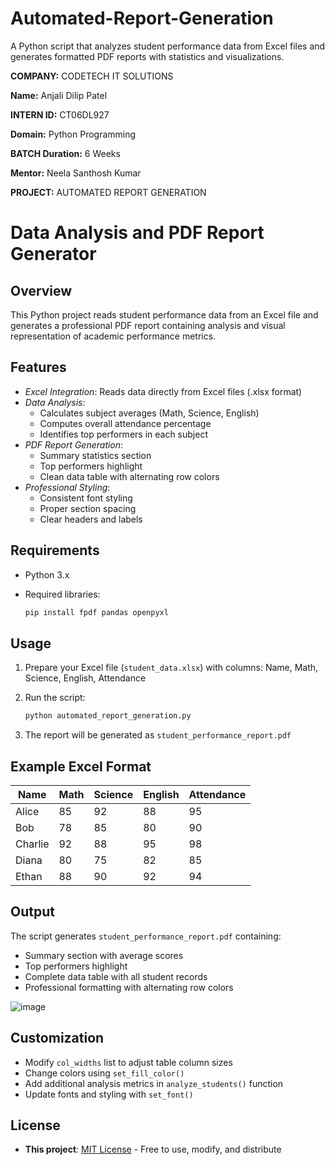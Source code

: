 # Automated-Report-Generation
A Python script that analyzes student performance data from Excel files and generates formatted PDF reports with statistics and visualizations.

**COMPANY:** CODETECH IT SOLUTIONS

**Name:** Anjali Dilip Patel

**INTERN ID:** CT06DL927

**Domain:** Python Programming

**BATCH Duration:** 6 Weeks

**Mentor:** Neela Santhosh Kumar

**PROJECT:** AUTOMATED REPORT GENERATION  

# Data Analysis and PDF Report Generator

## Overview

This Python project reads student performance data from an Excel file and generates a professional PDF report containing analysis and visual representation of academic performance metrics.

## Features

* *Excel Integration*: Reads data directly from Excel files (.xlsx format)
* *Data Analysis*:
  * Calculates subject averages (Math, Science, English)
  * Computes overall attendance percentage
  * Identifies top performers in each subject
* *PDF Report Generation*:
  * Summary statistics section
  * Top performers highlight
  * Clean data table with alternating row colors
* *Professional Styling*:
  * Consistent font styling
  * Proper section spacing
  * Clear headers and labels

## Requirements  
- Python 3.x  
- Required libraries:
 
  ```bash
  pip install fpdf pandas openpyxl
  ```

## Usage  
1. Prepare your Excel file (`student_data.xlsx`) with columns: Name, Math, Science, English, Attendance  
2. Run the script:
   
   ```bash
   python automated_report_generation.py
   ```  
3. The report will be generated as `student_performance_report.pdf`  

## Example Excel Format  
| Name     | Math | Science | English | Attendance |
|----------|------|---------|---------|------------|
| Alice    | 85   | 92      | 88      | 95         |
| Bob      | 78   | 85      | 80      | 90         |
| Charlie  | 92   | 88      | 95      | 98         |
| Diana    | 80   | 75      | 82      | 85         |
| Ethan    | 88   | 90      | 92      | 94         |

## Output

The script generates `student_performance_report.pdf` containing:

* Summary section with average scores
* Top performers highlight
* Complete data table with all student records
* Professional formatting with alternating row colors

![image](https://github.com/user-attachments/assets/f7a2c3cf-d499-4a65-9f22-c7e46db37880)

## Customization

* Modify `col_widths` list to adjust table column sizes
* Change colors using `set_fill_color()`
* Add additional analysis metrics in `analyze_students()` function
* Update fonts and styling with `set_font()`

## License

* **This project**: [MIT License](LICENSE) - Free to use, modify, and distribute
